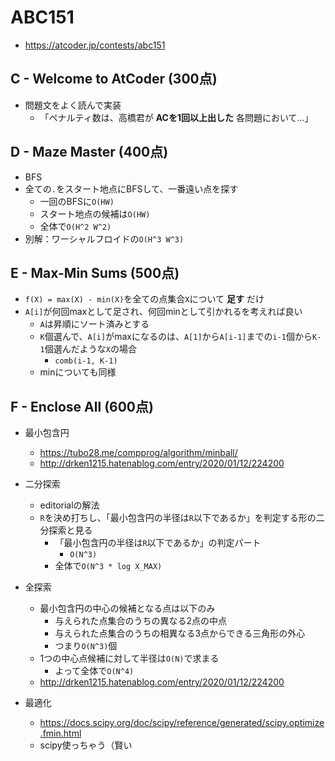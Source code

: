# ABC151
* https://atcoder.jp/contests/abc151


## C - Welcome to AtCoder (300点)
* 問題文をよく読んで実装
  - 「ペナルティ数は、高橋君が **ACを1回以上出した** 各問題において...」


## D - Maze Master (400点)
* BFS
* 全ての`.`をスタート地点にBFSして、一番遠い点を探す
  - 一回のBFSに`O(HW)`
  - スタート地点の候補は`O(HW)`
  - 全体で`O(H^2 W^2)`
* 別解：ワーシャルフロイドの`O(H^3 W^3)`


## E - Max-Min Sums (500点)
* `f(X) = max(X) - min(X)`を全ての点集合`X`について **足す** だけ
* `A[i]`が何回maxとして足され、何回minとして引かれるを考えれば良い
  - `A`は昇順にソート済みとする
  - `K`個選んで、`A[i]`がmaxになるのは、`A[1]`から`A[i-1]`までの`i-1`個から`K-1`個選んだような`X`の場合
    - `comb(i-1, K-1)`
  - minについても同様


## F - Enclose All (600点)
* 最小包含円
  - https://tubo28.me/compprog/algorithm/minball/
  - http://drken1215.hatenablog.com/entry/2020/01/12/224200

* 二分探索
  - editorialの解法
  - `R`を決め打ちし、「最小包含円の半径は`R`以下であるか」を判定する形の二分探索と見る
    - 「最小包含円の半径は`R`以下であるか」の判定パート
      - `O(N^3)`
    - 全体で`O(N^3 * log X_MAX)`
* 全探索
  - 最小包含円の中心の候補となる点は以下のみ
    - 与えられた点集合のうちの異なる2点の中点
    - 与えられた点集合のうちの相異なる3点からできる三角形の外心
    - つまり`O(N^3)`個
  - 1つの中心点候補に対して半径は`O(N)`で求まる
    - よって全体で`O(N^4)`
  - http://drken1215.hatenablog.com/entry/2020/01/12/224200
* 最適化
  - https://docs.scipy.org/doc/scipy/reference/generated/scipy.optimize.fmin.html
  - scipy使っちゃう（賢い
